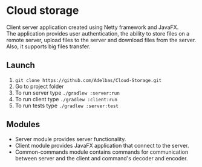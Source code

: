 # Cloud storage
Client server application created using Netty framework and JavaFX.  
The application provides user authentication, the ability to store files on a remote server, upload files to the server and download files from the server.  
Also, it supports big files transfer.  
## Launch
1. `git clone https://github.com/Adelbas/Cloud-Storage.git`
2. Go to project folder
3. To run server type `./gradlew :server:run`
4. To run client type `./gradlew :client:run`
5. To run tests type `./gradlew :server:test`
## Modules
- Server module provides server functionality.
- Client module provides JavaFX application that connect to the server.
- Common-commands module contains commands for communication between server and the client and command's decoder and encoder.
